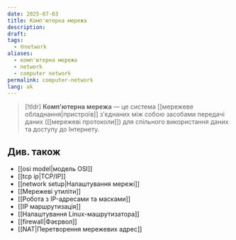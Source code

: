 ```yaml
---
date: 2025-07-03
title: Комп'ютерна мережа
description: 
draft: 
tags:
  - 🌐network
aliases:
  - комп'ютерна мережа
  - network
  - computer network
permalink: computer-network
lang: uk
---
```


> [!tldr]
> **Комп'ютерна мережа** — це система [[мережеве обладнання|пристроїв]] з'єднаних між собою засобами передачі даних ([[мережеві протоколи]]) для спільного використання даних та доступу до Інтернету.


## Див. також

- [[osi model|модель OSI]]
- [[tcp ip|TCP/IP]]
- [[network setup|Налаштування мережі]]
- [[Мережеві утиліти]]
- [[Робота з IP-адресами та масками]]
- [[IP маршрутизація]]
- [[Налаштування Linux-машрутизатора]]
- [[firewall|Фаєрвол]]
- [[NAT|Перетворення мережевих адрес]]
